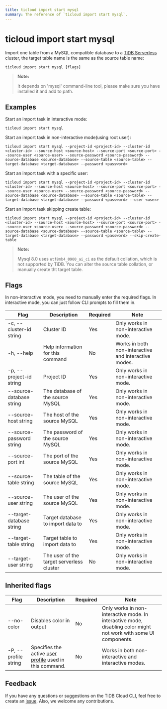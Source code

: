 ```yaml
---
title: ticloud import start mysql
summary: The reference of `ticloud import start mysql`.
---
```


# ticloud import start mysql

Import one table from a MySQL compatible database to a [TiDB Serverless](/tidb-cloud/select-cluster-tier.md#tidb-serverless-beta) cluster, the target table name is the same as the source table name:

```shell
ticloud import start mysql [flags]
```

> **Note:**
>
> It depends on 'mysql' command-line tool, please make sure you have installed it and add to path.

## Examples

Start an import task in interactive mode:

```shell
ticloud import start mysql
```

Start an import task in non-interactive mode(using root user):

```shell
ticloud import start mysql --project-id <project-id> --cluster-id <cluster-id> --source-host <source-host> --source-port <source-port> --source-user <source-user> --source-password <source-password> --source-database <source-database> --source-table <source-table> --target-database <target-database> --password <password>
```

Start an import task with a specific user:

```shell
ticloud import start mysql --project-id <project-id> --cluster-id <cluster-id> --source-host <source-host> --source-port <source-port> --source-user <source-user> --source-password <source-password> --source-database <source-database> --source-table <source-table> --target-database <target-database> --password <password> --user <user>
```

Start an import task skipping create table:

```shell
ticloud import start mysql --project-id <project-id> --cluster-id <cluster-id> --source-host <source-host> --source-port <source-port> --source-user <source-user> --source-password <source-password> --source-database <source-database> --source-table <source-table> --target-database <target-database> --password <password> --skip-create-table
```

> **Note:**
>
> Mysql 8.0 uses `utf8mb4_0900_ai_ci` as the default collation, which is not supported by TiDB. You can alter the source table collation, or manually create tht target table.

## Flags

In non-interactive mode, you need to manually enter the required flags. In interactive mode, you can just follow CLI prompts to fill them in.

| Flag                     | Description                               | Required | Note                                                 |
|--------------------------|-------------------------------------------|----------|------------------------------------------------------|
| -c, --cluster-id string  | Cluster ID                                | Yes      | Only works in non-interactive mode.                  |
| -h, --help               | Help information for this command         | No       | Works in both non-interactive and interactive modes. |
| -p, --project-id string  | Project ID                                | Yes      | Only works in non-interactive mode.                  |
| --source-database string | The database of the source MySQL          | Yes      | Only works in non-interactive mode.                  |
| --source-host string     | The host of the source MySQL              | Yes      | Only works in non-interactive mode.                  |
| --source-password string | The password of the source MySQL          | Yes      | Only works in non-interactive mode.                  |
| --source-port int        | The port of the source MySQL              | Yes      | Only works in non-interactive mode.                  |
| --source-table string    | The table of the source MySQL             | Yes      | Only works in non-interactive mode.                  |
| --source-user string     | The user of the source MySQL              | Yes      | Only works in non-interactive mode.                  |
| --target-database string | Target database to import data to         | Yes      | Only works in non-interactive mode.                  |
| --target-table string    | Target table to import data to            | Yes      | Only works in non-interactive mode.                  |
| --target-user string     | The user of the target serverless cluster | No       | Only works in non-interactive mode.                  |

## Inherited flags

| Flag                 | Description                                                                                          | Required | Note                                                                                                             |
|----------------------|------------------------------------------------------------------------------------------------------|----------|------------------------------------------------------------------------------------------------------------------|
| --no-color           | Disables color in output                                                                             | No       | Only works in non-interactive mode. In interactive mode, disabling color might not work with some UI components. |
| -P, --profile string | Specifies the active [user profile](/tidb-cloud/cli-reference.md#user-profile) used in this command. | No       | Works in both non-interactive and interactive modes.                                                             |

## Feedback

If you have any questions or suggestions on the TiDB Cloud CLI, feel free to create an [issue](https://github.com/tidbcloud/tidbcloud-cli/issues/new/choose). Also, we welcome any contributions.
